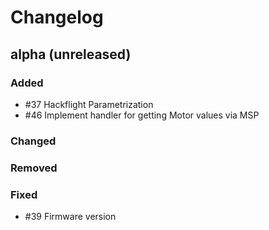 # Changelog

## alpha (unreleased)

### Added

* #37 Hackflight Parametrization
* #46 Implement handler for getting Motor values via MSP

### Changed

### Removed

### Fixed

* #39 Firmware version

